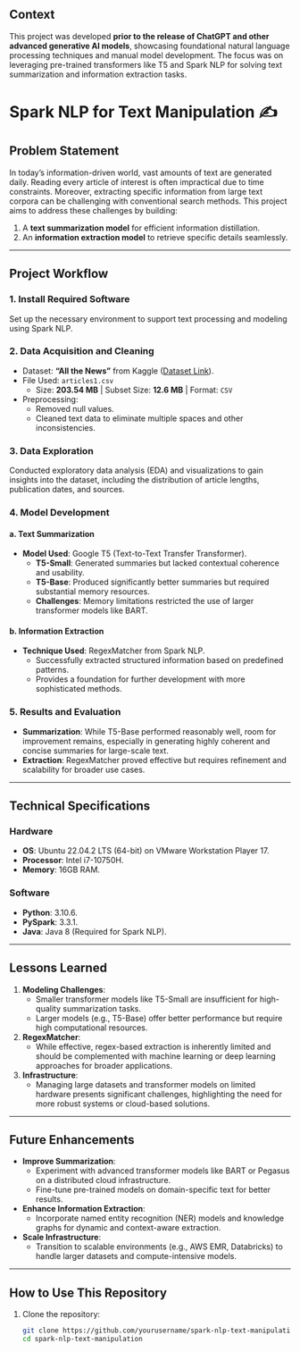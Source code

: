 ## **Context**
This project was developed **prior to the release of ChatGPT and other advanced generative AI models**, showcasing foundational natural language processing techniques and manual model development. The focus was on leveraging pre-trained transformers like T5 and Spark NLP for solving text summarization and information extraction tasks.

# **Spark NLP for Text Manipulation** ✍️

## **Problem Statement**
In today’s information-driven world, vast amounts of text are generated daily. Reading every article of interest is often impractical due to time constraints. Moreover, extracting specific information from large text corpora can be challenging with conventional search methods. This project aims to address these challenges by building:
1. A **text summarization model** for efficient information distillation.
2. An **information extraction model** to retrieve specific details seamlessly.

---

## **Project Workflow**
### **1. Install Required Software**
Set up the necessary environment to support text processing and modeling using Spark NLP.

### **2. Data Acquisition and Cleaning**
- Dataset: **“All the News”** from Kaggle ([Dataset Link](https://www.kaggle.com/datasets/snapcrack/all-the-news)).
- File Used: `articles1.csv`  
  - Size: **203.54 MB** | Subset Size: **12.6 MB** | Format: `CSV`
- Preprocessing:
  - Removed null values.
  - Cleaned text data to eliminate multiple spaces and other inconsistencies.

### **3. Data Exploration**
Conducted exploratory data analysis (EDA) and visualizations to gain insights into the dataset, including the distribution of article lengths, publication dates, and sources.

### **4. Model Development**
#### **a. Text Summarization**
- **Model Used**: Google T5 (Text-to-Text Transfer Transformer).
  - **T5-Small**: Generated summaries but lacked contextual coherence and usability.
  - **T5-Base**: Produced significantly better summaries but required substantial memory resources.
  - **Challenges**: Memory limitations restricted the use of larger transformer models like BART.

#### **b. Information Extraction**
- **Technique Used**: RegexMatcher from Spark NLP.
  - Successfully extracted structured information based on predefined patterns.
  - Provides a foundation for further development with more sophisticated methods.

### **5. Results and Evaluation**
- **Summarization**: While T5-Base performed reasonably well, room for improvement remains, especially in generating highly coherent and concise summaries for large-scale text.
- **Extraction**: RegexMatcher proved effective but requires refinement and scalability for broader use cases.

---

## **Technical Specifications**
### **Hardware**
- **OS**: Ubuntu 22.04.2 LTS (64-bit) on VMware Workstation Player 17.
- **Processor**: Intel i7-10750H.
- **Memory**: 16GB RAM.

### **Software**
- **Python**: 3.10.6.
- **PySpark**: 3.3.1.
- **Java**: Java 8 (Required for Spark NLP).

---

## **Lessons Learned**
1. **Modeling Challenges**:
   - Smaller transformer models like T5-Small are insufficient for high-quality summarization tasks.
   - Larger models (e.g., T5-Base) offer better performance but require high computational resources.
2. **RegexMatcher**:
   - While effective, regex-based extraction is inherently limited and should be complemented with machine learning or deep learning approaches for broader applications.
3. **Infrastructure**:
   - Managing large datasets and transformer models on limited hardware presents significant challenges, highlighting the need for more robust systems or cloud-based solutions.

---

## **Future Enhancements**
- **Improve Summarization**:
  - Experiment with advanced transformer models like BART or Pegasus on a distributed cloud infrastructure.
  - Fine-tune pre-trained models on domain-specific text for better results.
- **Enhance Information Extraction**:
  - Incorporate named entity recognition (NER) models and knowledge graphs for dynamic and context-aware extraction.
- **Scale Infrastructure**:
  - Transition to scalable environments (e.g., AWS EMR, Databricks) to handle larger datasets and compute-intensive models.

---

## **How to Use This Repository**
1. Clone the repository:
   ```bash
   git clone https://github.com/yourusername/spark-nlp-text-manipulation.git
   cd spark-nlp-text-manipulation

